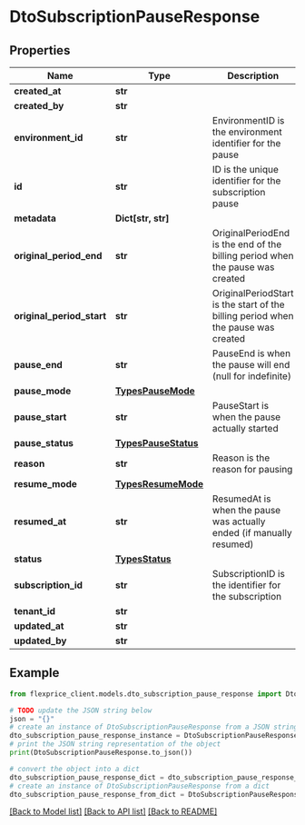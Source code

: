 # DtoSubscriptionPauseResponse


## Properties

Name | Type | Description | Notes
------------ | ------------- | ------------- | -------------
**created_at** | **str** |  | [optional] 
**created_by** | **str** |  | [optional] 
**environment_id** | **str** | EnvironmentID is the environment identifier for the pause | [optional] 
**id** | **str** | ID is the unique identifier for the subscription pause | [optional] 
**metadata** | **Dict[str, str]** |  | [optional] 
**original_period_end** | **str** | OriginalPeriodEnd is the end of the billing period when the pause was created | [optional] 
**original_period_start** | **str** | OriginalPeriodStart is the start of the billing period when the pause was created | [optional] 
**pause_end** | **str** | PauseEnd is when the pause will end (null for indefinite) | [optional] 
**pause_mode** | [**TypesPauseMode**](TypesPauseMode.md) |  | [optional] 
**pause_start** | **str** | PauseStart is when the pause actually started | [optional] 
**pause_status** | [**TypesPauseStatus**](TypesPauseStatus.md) |  | [optional] 
**reason** | **str** | Reason is the reason for pausing | [optional] 
**resume_mode** | [**TypesResumeMode**](TypesResumeMode.md) |  | [optional] 
**resumed_at** | **str** | ResumedAt is when the pause was actually ended (if manually resumed) | [optional] 
**status** | [**TypesStatus**](TypesStatus.md) |  | [optional] 
**subscription_id** | **str** | SubscriptionID is the identifier for the subscription | [optional] 
**tenant_id** | **str** |  | [optional] 
**updated_at** | **str** |  | [optional] 
**updated_by** | **str** |  | [optional] 

## Example

```python
from flexprice_client.models.dto_subscription_pause_response import DtoSubscriptionPauseResponse

# TODO update the JSON string below
json = "{}"
# create an instance of DtoSubscriptionPauseResponse from a JSON string
dto_subscription_pause_response_instance = DtoSubscriptionPauseResponse.from_json(json)
# print the JSON string representation of the object
print(DtoSubscriptionPauseResponse.to_json())

# convert the object into a dict
dto_subscription_pause_response_dict = dto_subscription_pause_response_instance.to_dict()
# create an instance of DtoSubscriptionPauseResponse from a dict
dto_subscription_pause_response_from_dict = DtoSubscriptionPauseResponse.from_dict(dto_subscription_pause_response_dict)
```
[[Back to Model list]](../README.md#documentation-for-models) [[Back to API list]](../README.md#documentation-for-api-endpoints) [[Back to README]](../README.md)


